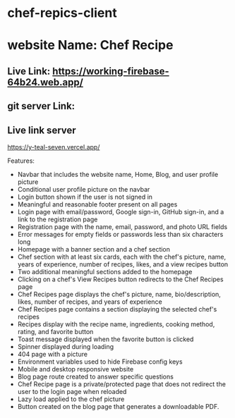 # chef-repics-client
#  website Name: Chef Recipe

## Live Link: https://working-firebase-64b24.web.app/
## git server Link: 



## Live  link server
https://y-teal-seven.vercel.app/

Features:

- Navbar that includes the website name, Home, Blog, and user profile picture
- Conditional user profile picture on the navbar
- Login button shown if the user is not signed in
- Meaningful and reasonable footer present on all pages
- Login page with email/password, Google sign-in, GitHub sign-in, and a link to the registration page
- Registration page with the name, email, password, and photo URL fields
- Error messages for empty fields or passwords less than six characters long
- Homepage with a banner section and a chef section
- Chef section with at least six cards, each with the chef's picture, name, years of experience, number of recipes, likes, and a view recipes button
- Two additional meaningful sections added to the homepage
- Clicking on a chef's View Recipes button redirects to the Chef Recipes page
- Chef Recipes page displays the chef's picture, name, bio/description, likes, number of recipes, and years of experience
- Chef Recipes page contains a section displaying the selected chef's recipes
- Recipes display with the recipe name, ingredients, cooking method, rating, and favorite button
- Toast message displayed when the favorite button is clicked
- Spinner displayed during loading
- 404 page with a picture
- Environment variables used to hide Firebase config keys
- Mobile and desktop responsive website
- Blog page route created to answer specific questions
- Chef Recipe page is a private/protected page that does not redirect the user to the login page when reloaded
- Lazy load applied to the chef picture
- Button created on the blog page that generates a downloadable PDF.

